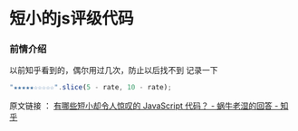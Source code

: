 #  短小的js评级代码

### 前情介绍

以前知乎看到的，偶尔用过几次，防止以后找不到 记录一下


```javascript
"★★★★★☆☆☆☆☆".slice(5 - rate, 10 - rate);
```

 原文链接 ： [有哪些短小却令人惊叹的 JavaScript 代码？ - 蜗牛老湿的回答 - 知乎](https://www.zhihu.com/question/46943112/answer/113583615) 